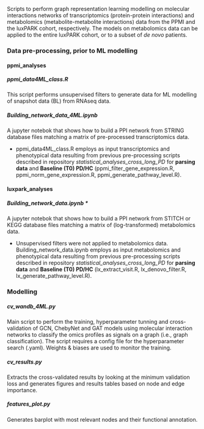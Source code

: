 
Scripts to perform graph representation learning modelling on molecular interactions networks of transcriptomics (protein-protein interactions) and metabolomics (metabolite-metabolite interactions) data from the PPMI and the luxPARK cohort, respectively. The models on metabolomics data can be applied to the entire luxPARK cohort, or to a subset of *de novo* patients.

### Data pre-processing, prior to ML modelling

#### ppmi_analyses 

##### ppmi_data4ML_class.R
This script performs unsupervised filters to generate data for ML modelling of snapshot data (BL) from RNAseq data.

##### Building_network_data_4ML.ipynb
A jupyter notebok that shows how to build a PPI network from STRING database files matching a matrix of pre-processed transcriptomics data.

* ppmi_data4ML_class.R employs as input transcriptomics and phenotypical data resulting from previous pre-processing scripts described in repository *statistical_analyses_cross_long_PD* for **parsing data** and **Baseline (T0) PD/HC** (ppmi_filter_gene_expression.R, ppmi_norm_gene_expression.R, ppmi_generate_pathway_level.R). 


#### luxpark_analyses 

##### Building_network_data.ipynb *
A jupyter notebok that shows how to build a PPI network from STITCH or KEGG database files matching a matrix of (log-transformed) metabolomics data.

* Unsupervised filters were not applied to metabolomics data. Building_network_data.ipynb employs as input metabolomics and phenotypical data resulting from previous pre-processing scripts described in repository *statistical_analyses_cross_long_PD* for **parsing data** and **Baseline (T0) PD/HC** (lx_extract_visit.R, lx_denovo_filter.R, lx_generate_pathway_level.R). 



### Modelling

##### cv_wandb_4ML.py
Main script to perform the training, hyperparameter tunning and cross-validation of GCN, ChebyNet and GAT models using molecular interaction networks to classify the omics profiles as signals on a graph (i.e., graph classification). The script requires a config file for the hyperparameter search (.yaml). Weights & biases are used to monitor the training.

##### cv_results.py
Extracts the cross-validated results by looking at the minimum validation loss and generates figures and results tables based on node and edge importance.

##### features_plot.py
Generates barplot with most relevant nodes and their functional annotation.
